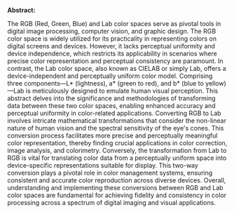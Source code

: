 
**Abstract:**

The RGB (Red, Green, Blue) and Lab color spaces serve as pivotal tools in digital image processing, computer vision, and graphic design. The RGB color space is widely utilized for its practicality in representing colors on digital screens and devices. However, it lacks perceptual uniformity and device independence, which restricts its applicability in scenarios where precise color representation and perceptual consistency are paramount. In contrast, the Lab color space, also known as CIELAB or simply Lab, offers a device-independent and perceptually uniform color model. Comprising three components—L* (lightness), a* (green to red), and b* (blue to yellow)—Lab is meticulously designed to emulate human visual perception. This abstract delves into the significance and methodologies of transforming data between these two color spaces, enabling enhanced accuracy and perceptual uniformity in color-related applications. Converting RGB to Lab involves intricate mathematical transformations that consider the non-linear nature of human vision and the spectral sensitivity of the eye's cones. This conversion process facilitates more precise and perceptually meaningful color representation, thereby finding crucial applications in color correction, image analysis, and colorimetry. Conversely, the transformation from Lab to RGB is vital for translating color data from a perceptually uniform space into device-specific representations suitable for display. This two-way conversion plays a pivotal role in color management systems, ensuring consistent and accurate color reproduction across diverse devices. Overall, understanding and implementing these conversions between RGB and Lab color spaces are fundamental for achieving fidelity and consistency in color processing across a spectrum of digital imaging and visual applications.
